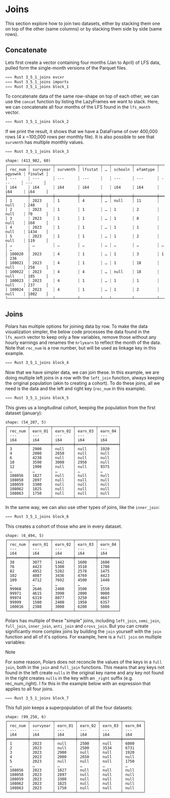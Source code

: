 # Joins

This section explore how to join two datasets, either by stacking them one on top of the other (same columns) or by stacking them side by side (same rows).

## Concatenate

Lets first create a vector containing four months (Jan to April) of LFS data, pulled form the single-month versions of the Parquet files.

```rust
=== Rust 3_5_1_joins evcxr
=== Rust 3_5_1_joins imports
=== Rust 3_5_1_joins block_1
```

To concatenate data of the same row-shape on top of each other, we can use the `concat` function by listing the LazyFrames we want to stack. Here, we can concatenate all four months of the LFS found in the `lfs_month` vector.

```rust
=== Rust 3_5_1_joins block_2
```

If we print the result, it shows that we have a DataFrame of over 400,000 rows (4 x ~100,000 rows per monthly file). It is also possible to see that `survmnth` has multiple monthly values.

```rust
=== Rust 3_5_1_joins block_3
```

```
shape: (413_982, 60)
┌─────────┬──────────┬──────────┬─────────┬───┬─────────┬──────────┬─────────┬─────────┐
│ rec_num ┆ survyear ┆ survmnth ┆ lfsstat ┆ … ┆ schooln ┆ efamtype ┆ agyownk ┆ finalwt │
│ ---     ┆ ---      ┆ ---      ┆ ---     ┆   ┆ ---     ┆ ---      ┆ ---     ┆ ---     │
│ i64     ┆ i64      ┆ i64      ┆ i64     ┆   ┆ i64     ┆ i64      ┆ i64     ┆ i64     │
╞═════════╪══════════╪══════════╪═════════╪═══╪═════════╪══════════╪═════════╪═════════╡
│ 1       ┆ 2023     ┆ 1        ┆ 4       ┆ … ┆ null    ┆ 11       ┆ null    ┆ 248     │
│ 2       ┆ 2023     ┆ 1        ┆ 1       ┆ … ┆ 1       ┆ 2        ┆ null    ┆ 70      │
│ 3       ┆ 2023     ┆ 1        ┆ 1       ┆ … ┆ 1       ┆ 8        ┆ null    ┆ 168     │
│ 4       ┆ 2023     ┆ 1        ┆ 1       ┆ … ┆ 1       ┆ 1        ┆ null    ┆ 1434    │
│ 5       ┆ 2023     ┆ 1        ┆ 1       ┆ … ┆ 1       ┆ 2        ┆ null    ┆ 119     │
│ …       ┆ …        ┆ …        ┆ …       ┆ … ┆ …       ┆ …        ┆ …       ┆ …       │
│ 100020  ┆ 2023     ┆ 4        ┆ 1       ┆ … ┆ 1       ┆ 3        ┆ 1       ┆ 236     │
│ 100021  ┆ 2023     ┆ 4        ┆ 1       ┆ … ┆ 1       ┆ 18       ┆ null    ┆ 258     │
│ 100022  ┆ 2023     ┆ 4        ┆ 4       ┆ … ┆ null    ┆ 18       ┆ null    ┆ 105     │
│ 100023  ┆ 2023     ┆ 4        ┆ 1       ┆ … ┆ 1       ┆ 1        ┆ null    ┆ 237     │
│ 100024  ┆ 2023     ┆ 4        ┆ 1       ┆ … ┆ 1       ┆ 2        ┆ null    ┆ 1082    │
└─────────┴──────────┴──────────┴─────────┴───┴─────────┴──────────┴─────────┴─────────┘
```

## Joins

Polars has multiple options for joining data by row. To make the data visualization simpler, the below code processes the data found in the `lfs_month` vector to keep only a few variables, remove those without any hourly earnings and renames the `hrlyearn` to reflect the month of the data. Note that `rec_num` is a row number, but will be used as linkage key in this example.

```rust
=== Rust 3_5_1_joins block_4
```

Now that we have simpler data, we can join these. In this example, we are doing multiple left joins in a row with the `left_join` function, always keeping the original population (akin to creating a cohort). To do these joins, all we need is the data and the left and right key (`rec_num` in this example).

```rust
=== Rust 3_5_1_joins block_5
```

This gives us a longitudinal cohort, keeping the population from the first dataset (january):

```
shape: (54_207, 5)
┌─────────┬─────────┬─────────┬─────────┬─────────┐
│ rec_num ┆ earn_01 ┆ earn_02 ┆ earn_03 ┆ earn_04 │
│ ---     ┆ ---     ┆ ---     ┆ ---     ┆ ---     │
│ i64     ┆ i64     ┆ i64     ┆ i64     ┆ i64     │
╞═════════╪═════════╪═════════╪═════════╪═════════╡
│ 3       ┆ 2900    ┆ null    ┆ null    ┆ 1920    │
│ 4       ┆ 2000    ┆ 2650    ┆ null    ┆ null    │
│ 6       ┆ 4238    ┆ null    ┆ null    ┆ null    │
│ 10      ┆ 3590    ┆ 3000    ┆ 2950    ┆ null    │
│ 12      ┆ 1900    ┆ null    ┆ null    ┆ 9375    │
│ …       ┆ …       ┆ …       ┆ …       ┆ …       │
│ 108056  ┆ 1827    ┆ null    ┆ null    ┆ null    │
│ 108058  ┆ 2897    ┆ null    ┆ null    ┆ null    │
│ 108059  ┆ 3300    ┆ null    ┆ null    ┆ null    │
│ 108062  ┆ 1825    ┆ null    ┆ null    ┆ null    │
│ 108063  ┆ 1750    ┆ null    ┆ null    ┆ null    │
└─────────┴─────────┴─────────┴─────────┴─────────┘
```
In the same way, we can also use other types of joins, like the `inner_join`:

```rust
=== Rust 3_5_1_joins block_6
```

This creates a cohort of those who are in every dataset.

```
shape: (6_494, 5)
┌─────────┬─────────┬─────────┬─────────┬─────────┐
│ rec_num ┆ earn_01 ┆ earn_02 ┆ earn_03 ┆ earn_04 │
│ ---     ┆ ---     ┆ ---     ┆ ---     ┆ ---     │
│ i64     ┆ i64     ┆ i64     ┆ i64     ┆ i64     │
╞═════════╪═════════╪═════════╪═════════╪═════════╡
│ 38      ┆ 3077    ┆ 1442    ┆ 1600    ┆ 1600    │
│ 76      ┆ 4423    ┆ 5300    ┆ 3510    ┆ 1700    │
│ 82      ┆ 4952    ┆ 5282    ┆ 2578    ┆ 1475    │
│ 102     ┆ 4087    ┆ 3436    ┆ 4769    ┆ 4423    │
│ 109     ┆ 4712    ┆ 7692    ┆ 4500    ┆ 1440    │
│ …       ┆ …       ┆ …       ┆ …       ┆ …       │
│ 99968   ┆ 2646    ┆ 2400    ┆ 3500    ┆ 1550    │
│ 99971   ┆ 4615    ┆ 3990    ┆ 2000    ┆ 9000    │
│ 99974   ┆ 6319    ┆ 8077    ┆ 3250    ┆ 4667    │
│ 99999   ┆ 1500    ┆ 2400    ┆ 1950    ┆ 6357    │
│ 100016  ┆ 2308    ┆ 3000    ┆ 6200    ┆ 5000    │
└─────────┴─────────┴─────────┴─────────┴─────────┘
```

Polars has multiple of these "simple" joins, including `left_join`, `semi_join`, `full_join`, `inner_join`, `anti_join` and `cross_join`. But you can create significantly more complex joins by building the `join` yourself with the `join` function and all of it's options. For example, here is a `full join` on multiple variables:

> [!NOTE]
> For some reason, Polars does not reconcile the values of the keys in a `full join`, both in the `join` and `full_join` functions. This means that any keys not found in the left create `nulls` in the original key name and any key not found in the right creates `nulls` in the key with an `_right` suffix (e.g. rec_num_right). I fix this in the example below with an expression that applies to all four joins.

```rust
=== Rust 3_5_1_joins block_7
```

This full join keeps a superpopulation of all the four datasets:

```
shape: (99_250, 6)
┌─────────┬──────────┬─────────┬─────────┬─────────┬─────────┐
│ rec_num ┆ survyear ┆ earn_01 ┆ earn_02 ┆ earn_03 ┆ earn_04 │
│ ---     ┆ ---      ┆ ---     ┆ ---     ┆ ---     ┆ ---     │
│ i64     ┆ i64      ┆ i64     ┆ i64     ┆ i64     ┆ i64     │
╞═════════╪══════════╪═════════╪═════════╪═════════╪═════════╡
│ 1       ┆ 2023     ┆ null    ┆ 2500    ┆ null    ┆ 6000    │
│ 2       ┆ 2023     ┆ null    ┆ 2500    ┆ 3534    ┆ 6731    │
│ 3       ┆ 2023     ┆ 2900    ┆ null    ┆ null    ┆ 1920    │
│ 4       ┆ 2023     ┆ 2000    ┆ 2650    ┆ null    ┆ null    │
│ 5       ┆ 2023     ┆ null    ┆ null    ┆ null    ┆ 1750    │
│ …       ┆ …        ┆ …       ┆ …       ┆ …       ┆ …       │
│ 108056  ┆ 2023     ┆ 1827    ┆ null    ┆ null    ┆ null    │
│ 108058  ┆ 2023     ┆ 2897    ┆ null    ┆ null    ┆ null    │
│ 108059  ┆ 2023     ┆ 3300    ┆ null    ┆ null    ┆ null    │
│ 108062  ┆ 2023     ┆ 1825    ┆ null    ┆ null    ┆ null    │
│ 108063  ┆ 2023     ┆ 1750    ┆ null    ┆ null    ┆ null    │
└─────────┴──────────┴─────────┴─────────┴─────────┴─────────┘
```